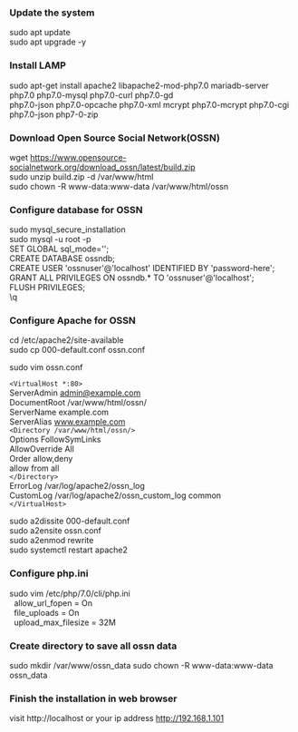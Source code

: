 ### Update the system
sudo apt update  
sudo apt upgrade -y

### Install LAMP
sudo apt-get install apache2 libapache2-mod-php7.0 mariadb-server php7.0 php7.0-mysql php7.0-curl php7.0-gd     
php7.0-json php7.0-opcache php7.0-xml mcrypt php7.0-mcrypt php7.0-cgi php7.0-json php7-0-zip

### Download Open Source Social Network(OSSN)
wget https://www.opensource-socialnetwork.org/download_ossn/latest/build.zip  
sudo unzip build.zip -d /var/www/html  
sudo chown -R www-data:www-data /var/www/html/ossn  

### Configure database for OSSN
sudo mysql_secure_installation  
sudo mysql -u root -p  
  SET GLOBAL sql_mode='';  
  CREATE DATABASE ossndb;  
  CREATE USER 'ossnuser'@'localhost' IDENTIFIED BY 'password-here';  
  GRANT ALL PRIVILEGES ON ossndb.* TO 'ossnuser'@'localhost';  
  FLUSH PRIVILEGES;  
  \q  
  
### Configure Apache for OSSN
cd /etc/apache2/site-available  
sudo cp 000-default.conf ossn.conf  

sudo vim ossn.conf 

`<VirtualHost *:80>`  
ServerAdmin admin@example.com  
DocumentRoot /var/www/html/ossn/  
ServerName example.com  
ServerAlias www.example.com  
`<Directory /var/www/html/ossn/>`  
Options FollowSymLinks  
AllowOverride All  
Order allow,deny  
allow from all  
`</Directory>`  
ErrorLog /var/log/apache2/ossn_log  
CustomLog /var/log/apache2/ossn_custom_log common    
`</VirtualHost>`

sudo a2dissite 000-default.conf  
sudo a2ensite ossn.conf  
sudo a2enmod rewrite  
sudo systemctl restart apache2

### Configure php.ini
sudo vim /etc/php/7.0/cli/php.ini  
&nbsp;&nbsp;allow_url_fopen = On  
&nbsp;&nbsp;file_uploads = On  
&nbsp;&nbsp;upload_max_filesize = 32M  
 
### Create directory to save all ossn data
sudo mkdir /var/www/ossn_data
sudo chown -R www-data:www-data ossn_data

### Finish the installation in web browser
visit http://localhost or your ip address http://192.168.1.101
